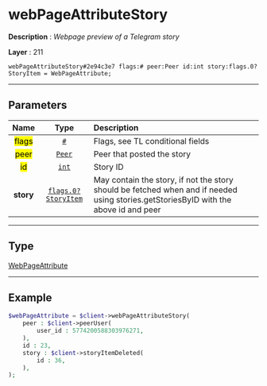 # webPageAttributeStory

**Description** : *Webpage preview of a Telegram story*

**Layer** : 211

```tl
webPageAttributeStory#2e94c3e7 flags:# peer:Peer id:int story:flags.0?StoryItem = WebPageAttribute;
```

---

## Parameters

| Name | Type | Description |
| :---: | :---: | :--- |
| <mark>flags</mark> | [`#`](type/#) | Flags, see TL conditional fields |
| <mark>peer</mark> | [`Peer`](type/Peer) | Peer that posted the story |
| <mark>id</mark> | [`int`](type/int) | Story ID |
| **story** | [`flags.0?StoryItem`](type/StoryItem) | May contain the story, if not the story should be fetched when and if needed using stories.getStoriesByID with the above id and peer |

---

## Type

[WebPageAttribute](type/WebPageAttribute)

---

## Example

```php
$webPageAttribute = $client->webPageAttributeStory(
	peer : $client->peerUser(
		user_id : 5774200588303976271,
	),
	id : 23,
	story : $client->storyItemDeleted(
		id : 36,
	),
);
```